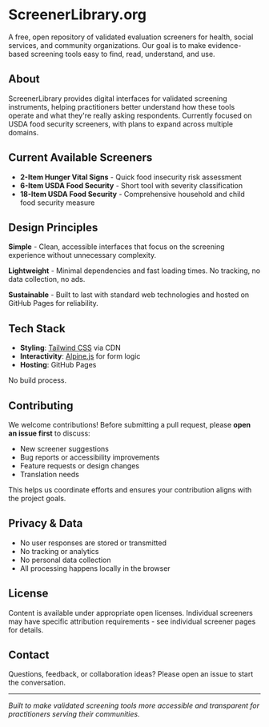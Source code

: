 # ScreenerLibrary.org

A free, open repository of validated evaluation screeners for health, social services, and community organizations. Our goal is to make evidence-based screening tools easy to find, read, understand, and use.

## About

ScreenerLibrary provides digital interfaces for validated screening instruments, helping practitioners better understand how these tools operate and what they're really asking respondents. Currently focused on USDA food security screeners, with plans to expand across multiple domains.

## Current Available Screeners

- **2-Item Hunger Vital Signs** - Quick food insecurity risk assessment
- **6-Item USDA Food Security** - Short tool with severity classification  
- **18-Item USDA Food Security** - Comprehensive household and child food security measure

## Design Principles

**Simple** - Clean, accessible interfaces that focus on the screening experience without unnecessary complexity.

**Lightweight** - Minimal dependencies and fast loading times. No tracking, no data collection, no ads.

**Sustainable** - Built to last with standard web technologies and hosted on GitHub Pages for reliability.

## Tech Stack

- **Styling**: [Tailwind CSS](https://tailwindcss.com) via CDN
- **Interactivity**: [Alpine.js](https://alpinejs.dev) for form logic
- **Hosting**: GitHub Pages

No build process. 

## Contributing

We welcome contributions! Before submitting a pull request, please **open an issue first** to discuss:

- New screener suggestions
- Bug reports or accessibility improvements  
- Feature requests or design changes
- Translation needs

This helps us coordinate efforts and ensures your contribution aligns with the project goals.

## Privacy & Data

- No user responses are stored or transmitted
- No tracking or analytics
- No personal data collection
- All processing happens locally in the browser

## License

Content is available under appropriate open licenses. Individual screeners may have specific attribution requirements - see individual screener pages for details.

## Contact

Questions, feedback, or collaboration ideas? Please open an issue to start the conversation.

---

*Built to make validated screening tools more accessible and transparent for practitioners serving their communities.*
